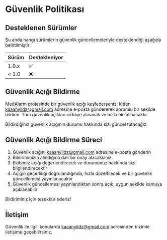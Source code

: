# Güvenlik Politikası

## Desteklenen Sürümler

Şu anda hangi sürümlerin güvenlik güncellemeleriyle desteklendiği aşağıda belirtilmiştir:

| Sürüm | Destekleniyor |
| ------- | ------------------ |
| 1.0.x   | :white_check_mark: |
| < 1.0   | :x:                |

## Güvenlik Açığı Bildirme

MedAlarm projesinde bir güvenlik açığı keşfederseniz, lütfen [kaaanyildz@gmail.com](kaaanyildz@gmail.com) adresine e-posta göndererek sorumlu bir şekilde bildirin. Tüm güvenlik açıkları ciddiye alınacak ve hızla ele alınacaktır.

Bildirdiğiniz güvenlik açığının durumu hakkında sizi güncel tutacağız.

## Güvenlik Açığı Bildirme Süreci

1. Güvenlik açığını [kaaanyildz@gmail.com](kaaanyildz@gmail.com) adresine e-posta gönderin
2. Bildiriminizin alındığına dair bir onay alacaksınız
3. Ekibimiz açığı değerlendirecek ve durumunuz hakkında sizi bilgilendirecektir
4. Açığın geçerliliği doğrulandığında, hızla düzeltilecek ve bir güvenlik güncellemesi yayınlanacaktır
5. Güvenlik güncellemesi yayınlandıktan sonra açık, uygun şekilde kamuya açıklanabilir

Bildiriminiz için teşekkür ederiz!

## İletişim

Güvenlik ile ilgili konularda [kaaanyildz@gmail.com](kaaanyildz@gmail.com) adresinden bizimle iletişime geçebilirsiniz.
